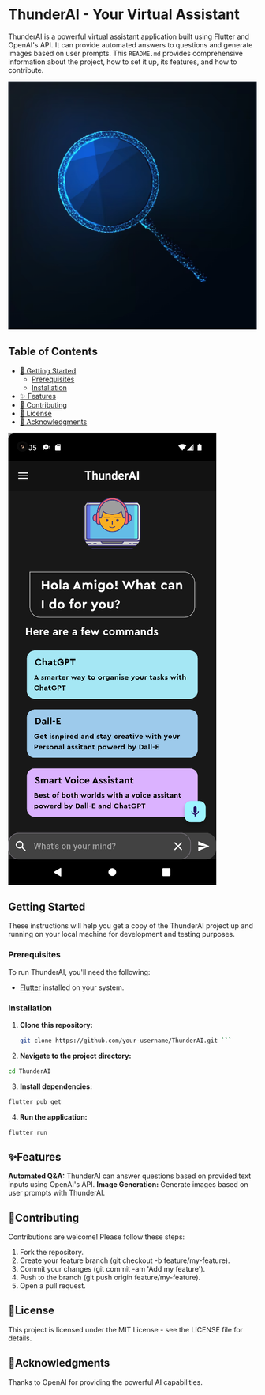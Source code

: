 # ThunderAI - Your Virtual Assistant

ThunderAI is a powerful virtual assistant application built using Flutter and OpenAI's API. It can provide automated answers to questions and generate images based on user prompts. This `README.md` provides comprehensive information about the project, how to set it up, its features, and how to contribute.

![ThunderAI Preview](1024.png)

## Table of Contents

- [🚀 Getting Started](#getting-started)
  - [Prerequisites](#prerequisites)
  - [Installation](#installation)
- [✨ Features](#features)
- [🤝 Contributing](#contributing)
- [📝 License](#license)
- [🙌 Acknowledgments](#acknowledgments)

![Image description](homepage.png "Homepage")

## Getting Started

These instructions will help you get a copy of the ThunderAI project up and running on your local machine for development and testing purposes.

### Prerequisites

To run ThunderAI, you'll need the following:

- [Flutter](https://flutter.dev/docs/get-started/install) installed on your system.

### Installation

1. **Clone this repository:**

   ```bash
   git clone https://github.com/your-username/ThunderAI.git ```
2. **Navigate to the project directory:**

```bash
cd ThunderAI
```

3. **Install dependencies:**

```bash
flutter pub get
```
4. **Run the application:**

```bash
flutter run
```
## ✨Features
**Automated Q&A:** ThunderAI can answer questions based on provided text inputs using OpenAI's API.
**Image Generation:** Generate images based on user prompts with ThunderAI.

## 🤝Contributing
Contributions are welcome! Please follow these steps:

1. Fork the repository.
2. Create your feature branch (git checkout -b feature/my-feature).
3. Commit your changes (git commit -am 'Add my feature').
4. Push to the branch (git push origin feature/my-feature).
5. Open a pull request.

## 📝License
This project is licensed under the MIT License - see the LICENSE file for details.

## 🙌Acknowledgments
Thanks to OpenAI for providing the powerful AI capabilities.
